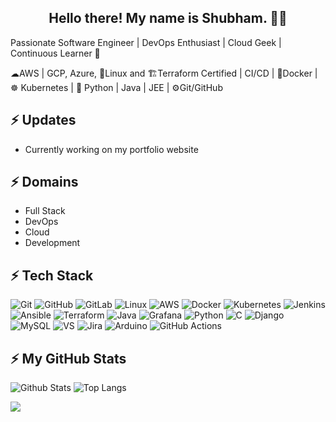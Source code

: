 <h2 align="center">Hello there! My name is Shubham. 👋🤓</h2>
<p>Passionate Software Engineer | DevOps Enthusiast | Cloud Geek | Continuous Learner 🚀

☁AWS | GCP, Azure, 🐧Linux and 🏗️Terraform Certified | CI/CD | 🐳Docker | ☸️ Kubernetes | 🐍 Python | Java | JEE | ⚙️Git/GitHub </p>

## ⚡ Updates
- Currently working on my portfolio website

## ⚡ Domains
- Full Stack
- DevOps
- Cloud
- Development

## ⚡ Tech Stack
![Git](https://img.shields.io/badge/GIT-E44C30?style=for-the-badge&logo=git&logoColor=white)
![GitHub](https://img.shields.io/badge/GitHub-100000?style=for-the-badge&logo=github&logoColor=white)
![GitLab](https://img.shields.io/badge/GitLab-330F63?style=for-the-badge&logo=gitlab&logoColor=white)
![Linux](https://img.shields.io/badge/Linux-FCC624?style=for-the-badge&logo=linux&&logoColor=white)
![AWS](https://img.shields.io/badge/Amazon_AWS-FF9900?style=for-the-badge&logo=amazonaws&logoColor=white)
![Docker](https://img.shields.io/badge/docker-%230db7ed.svg?style=for-the-badge&logo=docker&logoColor=white)
![Kubernetes](https://img.shields.io/badge/kubernetes-%23326ce5.svg?style=for-the-badge&logo=kubernetes&logoColor=white)
![Jenkins](https://img.shields.io/badge/Jenkins-D24939?style=for-the-badge&logo=Jenkins&logoColor=white)
![Ansible](https://img.shields.io/badge/ansible-%231A1918.svg?style=for-the-badge&logo=ansible&logoColor=white)
![Terraform](https://img.shields.io/badge/terraform-%235835CC.svg?style=for-the-badge&logo=terraform&logoColor=white)
![Java](https://img.shields.io/badge/-java-E34A86.svg?style=for-the-badge&logo=java&logoColor=white)
![Grafana](https://img.shields.io/badge/grafana-%23F46800.svg?style=for-the-badge&logo=grafana&logoColor=white)
![Python](https://img.shields.io/badge/-Python-black?style=for-the-badge&logo=python&logoColor=white)
![C](https://img.shields.io/badge/C-00599C?style=for-the-badge&logo=c&logoColor=white)
![Django](https://img.shields.io/badge/Django-092E20?style=for-the-badge&logo=django&logoColor=white) 
![MySQL](	https://img.shields.io/badge/MySQL-00000F?style=for-the-badge&logo=mysql&logoColor=white)
![VS](https://img.shields.io/badge/Visual_Studio_Code-0078D4?style=for-the-badge&logo=visual%20studio%20code&logoColor=white)
![Jira](https://img.shields.io/badge/-Jira-000?&style=for-the-badge&logo=Jira-Software&&logoColor=white)
![Arduino](https://img.shields.io/badge/-Arduino-00979D?style=for-the-badge&logo=Arduino&logoColor=white) 
![GitHub Actions](https://img.shields.io/badge/-Github_Actions-2088FF?style=for-the-badge&logo=github-actions&logoColor=white)


## ⚡ My GitHub Stats
![Github Stats](https://github-readme-stats.vercel.app/api?username=ShubhamDaule&count_private=true&show_icons=true&hide_border=true&theme=dark)
![Top Langs](https://github-readme-stats.vercel.app/api/top-langs/?username=ShubhamDaule&hide=TeX&layout=compact&show_icons=true&hide_border=true&theme=dark)

<picture>
  <source
    srcset="https://github-readme-stats.vercel.app/api?username=ShubhamDaule&show_icons=true&theme=dark"
    media="(prefers-color-scheme: dark)"
  />
  <source
    srcset="https://github-readme-stats.vercel.app/api?username=ShubhamDaule&show_icons=true"
    media="(prefers-color-scheme: light), (prefers-color-scheme: no-preference)"
  />
  <img src="https://github-readme-stats.vercel.app/api?username=ShubhamDaule&show_icons=true" />
</picture>
